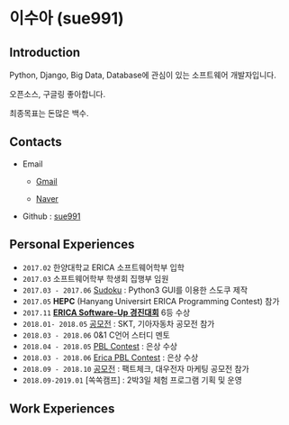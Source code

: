# **이수아** (sue991)

## Introduction

Python, Django, Big Data, Database에 관심이 있는 소프트웨어 개발자입니다.

오픈소스, 구글링 좋아합니다. 

최종목표는 돈많은 백수.

## Contacts

- Email

  + [Gmail](mailto:azing997@gmail.com)

  + [Naver](mailto:sue991@naver.com)
- Github : [sue991](https://github.com/sue991)

## Personal Experiences

- `2017.02` 한양대학교 ERICA 소프트웨어학부 입학
- `2017.03` 소프트웨어학부 학생회 집행부 임원
- `2017.03 - 2017.06` [Sudoku](https://github.com/sue991/Sudoku) : Python3 GUI를 이용한 스도쿠 제작
- `2017.05` **HEPC** (Hanyang Universirt ERICA Programming Contest) 참가
- `2017.11` [**ERICA Software-Up 경진대회**](https://github.com/sue991/portfolio/tree/master/SW_UP_%EA%B2%BD%EC%A7%84%EB%8C%80%ED%9A%8C) 6등 수상
- `2018.01- 2018.05` [공모전](https://github.com/sue991/portfolio/tree/master/%EA%B3%B5%EB%AA%A8%EC%A0%84) : SKT, 기아자동차 공모전 참가
- `2018.03 - 2018.06` 0&1 C언어 스터디 멘토
- `2018.04 - 2018.05` [PBL Contest](https://github.com/sue991/portfolio/blob/master/PBL_Contest) : 은상 수상
- `2018.03 - 2018.06` [Erica PBL Contest](https://github.com/sue991/portfolio/tree/master/ERICA_PBL_Contest) :  은상 수상
- `2018.09 - 2018.10` [공모전](https://github.com/sue991/portfolio/tree/master/%EA%B3%B5%EB%AA%A8%EC%A0%84) : 팩트체크, 대우전자 마케팅 공모전 참가
- `2018.09-2019.01` [쏙쏙캠프] : 2박3일 체험 프로그램 기획 및 운영

## Work Experiences

